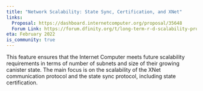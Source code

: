 ```yaml
---
title: "Network Scalability: State Sync, Certification, and XNet"
links:
  Proposal: https://dashboard.internetcomputer.org/proposal/35648
  Forum Link: https://forum.dfinity.org/t/long-term-r-d-scalability-proposal/9387/3
eta: February 2022
is_community: true
---
```


This feature ensures that the Internet Computer meets future scalability requirements in terms of number of subnets and size of their growing canister state. The main focus is on the scalability of the XNet communication protocol and the state sync protocol, including state certification.

